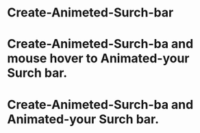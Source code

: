 # Create-Animeted-Surch-bar
# Create-Animeted-Surch-ba and mouse hover to Animated-your Surch bar.
# Create-Animeted-Surch-ba and  Animated-your Surch bar.

